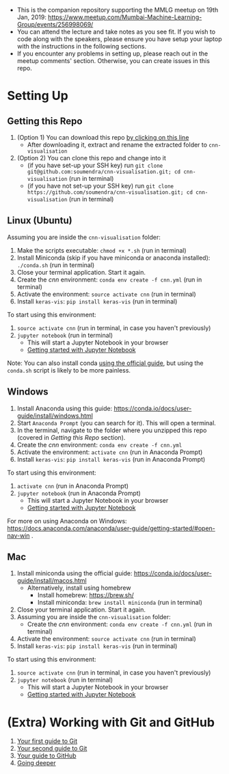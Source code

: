 * This is the companion repository supporting the MMLG meetup on 19th Jan, 2019: https://www.meetup.com/Mumbai-Machine-Learning-Group/events/256998069/
* You can attend the lecture and take notes as you see fit. If you wish to code along with the speakers, please ensure you have setup your laptop with the instructions in the following sections.
* If you encounter any problems in setting up, please reach out in the meetup comments' section. Otherwise, you can create issues in this repo.

# Setting Up

## Getting this Repo

1. (Option 1) You can download this repo [by clicking on this line](https://github.com/soumendra/cnn-visualisation/archive/master.zip)
    - After downloading it, extract and rename the extracted folder to `cnn-visualisation`
2. (Option 2) You can clone this repo and change into it
    - (if you have set-up your SSH key) run `git clone git@github.com:soumendra/cnn-visualisation.git; cd cnn-visualisation` (run in terminal)
    - (if you have not set-up your SSH key) run `git clone https://github.com/soumendra/cnn-visualisation.git; cd cnn-visualisation` (run in terminal)

## Linux (Ubuntu)

Assuming you are inside the `cnn-visualisation` folder:

1. Make the scripts executable: `chmod +x *.sh` (run in terminal)
2. Install Miniconda (skip if you have miniconda or anaconda installed): `./conda.sh` (run in terminal)
3. Close your terminal application. Start it again.
4. Create the *cnn* environment: `conda env create -f cnn.yml` (run in terminal)
5. Activate the environment: `source activate cnn` (run in terminal)
6. Install `keras-vis`: `pip install keras-vis`  (run in terminal)

To start using this environment:

1. `source activate cnn` (run in terminal, in case you haven't previously)
2. `jupyter notebook` (run in terminal)
    - This will start a Jupyter Notebook in your browser
    - [Getting started with Jupyter Notebook](https://jupyter-notebook-beginner-guide.readthedocs.io/en/latest/)
    
Note: You can also install conda [using the official guide](https://conda.io/docs/user-guide/install/linux.html), but using the `conda.sh` script is likely to be more painless.

## Windows

1. Install Anaconda using this guide: https://conda.io/docs/user-guide/install/windows.html
2. Start `Anaconda Prompt` (you can search for it). This will open a terminal.
3. In the terminal, navigate to the folder where you unzipped this repo (covered in *Getting this Repo* section).
4. Create the *cnn* environment: `conda env create -f cnn.yml`
5. Activate the environment: `activate cnn` (run in Anaconda Prompt)
6. Install `keras-vis`: `pip install keras-vis`  (run in Anaconda Prompt)

To start using this environment:

1. `activate cnn` (run in Anaconda Prompt)
2. `jupyter notebook` (run in Anaconda Prompt)
    - This will start a Jupyter Notebook in your browser
    - [Getting started with Jupyter Notebook](https://jupyter-notebook-beginner-guide.readthedocs.io/en/latest/)

For more on using Anaconda on Windows: https://docs.anaconda.com/anaconda/user-guide/getting-started/#open-nav-win .

## Mac

1. Install miniconda using the official guide: https://conda.io/docs/user-guide/install/macos.html
    - Alternatively, install using homebrew
        * Install homebrew: https://brew.sh/
        * Install miniconda: `brew install miniconda` (run in terminal)
2. Close your terminal application. Start it again.
3. Assuming you are inside the `cnn-visualisation` folder:
    - Create the *cnn* environment: `conda env create -f cnn.yml` (run in terminal)
4. Activate the environment: `source activate cnn` (run in terminal)
5. Install `keras-vis`: `pip install keras-vis`  (run in terminal)

To start using this environment:

1. `source activate cnn` (run in terminal, in case you haven't previously)
2. `jupyter notebook` (run in terminal)
    - This will start a Jupyter Notebook in your browser
    - [Getting started with Jupyter Notebook](https://jupyter-notebook-beginner-guide.readthedocs.io/en/latest/)


# (Extra) Working with Git and GitHub

1. [Your first guide to Git](http://rogerdudler.github.io/git-guide/)
2. [Your second guide to Git](https://guides.github.com/introduction/git-handbook/)
3. [Your guide to GitHub](https://www.pluralsight.com/blog/software-development/github-tutorial)
4. [Going deeper](https://guides.github.com/)

